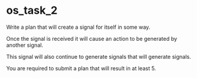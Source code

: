 # os_task_2
Write a plan that will create a signal for itself in some way.

Once the signal is received it will cause an action to be generated by another signal.

This signal will also continue to generate signals that will generate signals.

 You are required to submit a plan that will result in at least 5.
